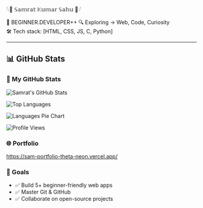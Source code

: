 𓆩👾 𝕊𝕒𝕞𝕣𝕒𝕥 𝕂𝕦𝕞𝕒𝕣 𝕊𝕒𝕙𝕦 👾𓆪  


🧬 BEGINNER.DEVELOPER++
🔍 Exploring → Web, Code, Curiosity  
🛠️ Tech stack: [HTML, CSS, JS, C, Python]





---

## 📊 GitHub Stats

### 🧠 My GitHub Stats

<!-- GitHub Stats Card -->
![Samrat's GitHub Stats](https://github-readme-stats.vercel.app/api?username=CRASHs4aint&show_icons=true&count_private=true&theme=tokyonight)

<!-- Most Used Languages -->
![Top Languages](https://github-readme-stats.vercel.app/api/top-langs/?username=CRASHs4aint&layout=compact&theme=tokyonight)

<!-- GitHub Language Pie Chart -->
![Languages Pie Chart](https://github-readme-stats.vercel.app/api/top-langs/?username=CRASHs4aint&theme=tokyonight&layout=pie)



<!-- Profile Views (optional) -->
![Profile Views](https://komarev.com/ghpvc/?username=CRASHs4aint&label=Profile%20views&color=0e75b6&style=flat)


### 🌐 Portfolio
https://sam-portfolio-theta-neon.vercel.app/

### 🎯 Goals
- ✅ Build 5+ beginner-friendly web apps
- ✅ Master Git & GitHub
- ✅ Collaborate on open-source projects
